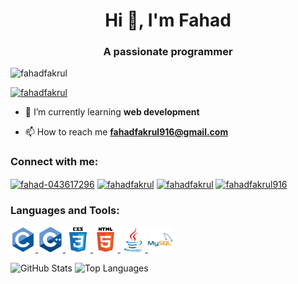 <h1 align="center">Hi 👋, I'm Fahad</h1>
<h3 align="center">A passionate programmer</h3>

<p align="left"> <img src="https://komarev.com/ghpvc/?username=fahadfakrul&label=Profile%20views&color=0e75b6&style=flat" alt="fahadfakrul" /> </p>

<p align="left"> <a href="https://github.com/ryo-ma/github-profile-trophy"><img src="https://github-profile-trophy.vercel.app/?username=fahadfakrul" alt="fahadfakrul" /></a> </p>

- 🌱 I’m currently learning **web development**

- 📫 How to reach me **fahadfakrul916@gmail.com**

<h3 align="left">Connect with me:</h3>
<p align="left">
<a href="https://linkedin.com/in/fahad-043617296" target="blank"><img align="center" src="https://raw.githubusercontent.com/rahuldkjain/github-profile-readme-generator/master/src/images/icons/Social/linked-in-alt.svg" alt="fahad-043617296" height="30" width="40" /></a>
<a href="https://fb.com/fahadfakrul" target="blank"><img align="center" src="https://raw.githubusercontent.com/rahuldkjain/github-profile-readme-generator/master/src/images/icons/Social/facebook.svg" alt="fahadfakrul" height="30" width="40" /></a>
<a href="https://www.codechef.com/users/fahadfakrul" target="blank"><img align="center" src="https://cdn.jsdelivr.net/npm/simple-icons@3.1.0/icons/codechef.svg" alt="fahadfakrul" height="30" width="40" /></a>
<a href="https://codeforces.com/profile/fahadfakrul916" target="blank"><img align="center" src="https://raw.githubusercontent.com/rahuldkjain/github-profile-readme-generator/master/src/images/icons/Social/codeforces.svg" alt="fahadfakrul916" height="30" width="40" /></a>
</p>

<h3 align="left">Languages and Tools:</h3>
<p align="left"> <a href="https://www.cprogramming.com/" target="_blank" rel="noreferrer"> <img src="https://raw.githubusercontent.com/devicons/devicon/master/icons/c/c-original.svg" alt="c" width="40" height="40"/> </a> <a href="https://www.w3schools.com/cpp/" target="_blank" rel="noreferrer"> <img src="https://raw.githubusercontent.com/devicons/devicon/master/icons/cplusplus/cplusplus-original.svg" alt="cplusplus" width="40" height="40"/> </a> <a href="https://www.w3schools.com/css/" target="_blank" rel="noreferrer"> <img src="https://raw.githubusercontent.com/devicons/devicon/master/icons/css3/css3-original-wordmark.svg" alt="css3" width="40" height="40"/> </a> <a href="https://www.w3.org/html/" target="_blank" rel="noreferrer"> <img src="https://raw.githubusercontent.com/devicons/devicon/master/icons/html5/html5-original-wordmark.svg" alt="html5" width="40" height="40"/> </a> <a href="https://www.java.com" target="_blank" rel="noreferrer"> <img src="https://raw.githubusercontent.com/devicons/devicon/master/icons/java/java-original.svg" alt="java" width="40" height="40"/> </a> <a href="https://www.mysql.com/" target="_blank" rel="noreferrer"> <img src="https://raw.githubusercontent.com/devicons/devicon/master/icons/mysql/mysql-original-wordmark.svg" alt="mysql" width="40" height="40"/> </a> </p>

<img src="https://github-readme-stats.vercel.app/api?username=fahadfakrul&show_icons=true&count_private=true&hide=stars&include_all_commits=true&theme=buefy" alt="GitHub Stats">

<img src="https://github-readme-stats.vercel.app/api/top-langs/?username=fahadfakrul&layout=compact" alt="Top Languages">

